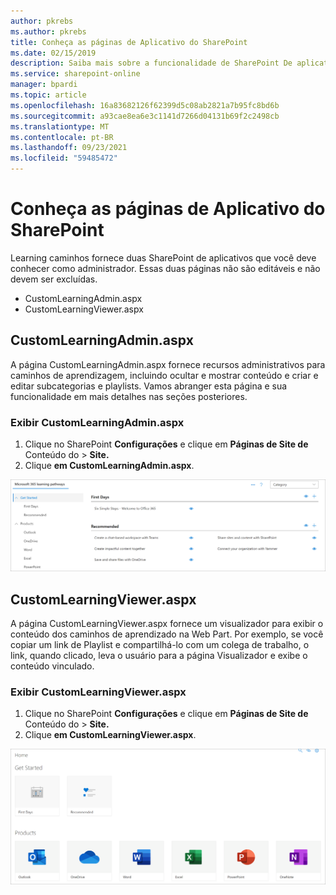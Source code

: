 ```yaml
---
author: pkrebs
ms.author: pkrebs
title: Conheça as páginas de Aplicativo do SharePoint
ms.date: 02/15/2019
description: Saiba mais sobre a funcionalidade de SharePoint De aplicativos em Microsoft 365 de aprendizado
ms.service: sharepoint-online
manager: bpardi
ms.topic: article
ms.openlocfilehash: 16a83682126f62399d5c08ab2821a7b95fc8bd6b
ms.sourcegitcommit: a93cae8ea6e3c1141d7266d04131b69f2c2498cb
ms.translationtype: MT
ms.contentlocale: pt-BR
ms.lasthandoff: 09/23/2021
ms.locfileid: "59485472"
---
```

# <a name="get-to-know-the-sharepoint-application-pages"></a>Conheça as páginas de Aplicativo do SharePoint

Learning caminhos fornece duas SharePoint de aplicativos que você deve conhecer como administrador. Essas duas páginas não são editáveis e não devem ser excluídas. 

- CustomLearningAdmin.aspx
- CustomLearningViewer.aspx

## <a name="customlearningadminaspx"></a>CustomLearningAdmin.aspx

A página CustomLearningAdmin.aspx fornece recursos administrativos para caminhos de aprendizagem, incluindo ocultar e mostrar conteúdo e criar e editar subcategorias e playlists. Vamos abranger esta página e sua funcionalidade em mais detalhes nas seções posteriores.

### <a name="view-customlearningadminaspx"></a>Exibir CustomLearningAdmin.aspx

1. Clique no SharePoint **Configurações** e clique em **Páginas de Site de** Conteúdo do  >  **Site.** 
2. Clique **em CustomLearningAdmin.aspx**. 

![Página do aplicativo de administrador](media/cg-adminapppage.png)

## <a name="customlearningvieweraspx"></a>CustomLearningViewer.aspx
A página CustomLearningViewer.aspx fornece um visualizador para exibir o conteúdo dos caminhos de aprendizado na Web Part. Por exemplo, se você copiar um link de Playlist e compartilhá-lo com um colega de trabalho, o link, quando clicado, leva o usuário para a página Visualizador e exibe o conteúdo vinculado. 

### <a name="view-customlearningvieweraspx"></a>Exibir CustomLearningViewer.aspx

1. Clique no SharePoint **Configurações** e clique em **Páginas de Site de** Conteúdo do  >  **Site.** 
2. Clique **em CustomLearningViewer.aspx**. 

![Página do aplicativo do visualizador](media/cg-viewerapppage.png)

